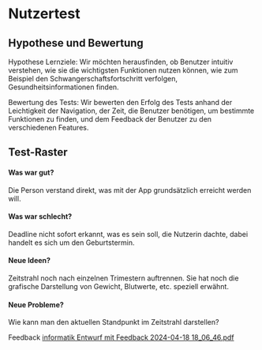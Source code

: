 # Nutzertest
## Hypothese und Bewertung
Hypothese
Lernziele: Wir möchten herausfinden, ob Benutzer intuitiv verstehen, wie sie die wichtigsten Funktionen nutzen können, wie zum Beispiel den Schwangerschaftsfortschritt verfolgen, Gesundheitsinformationen finden. 

Bewertung des Tests: Wir bewerten den Erfolg des Tests anhand der Leichtigkeit der Navigation, der Zeit, die Benutzer benötigen, um bestimmte Funktionen zu finden, und dem Feedback der Benutzer zu den verschiedenen Features.
## Test-Raster
#### Was war gut?
Die Person verstand direkt, was mit der App grundsätzlich erreicht werden will.
#### Was war schlecht?
Deadline nicht sofort erkannt, was es sein soll, die Nutzerin dachte, dabei handelt es sich um den Geburtstermin.
#### Neue Ideen?
Zeitstrahl noch nach einzelnen Trimestern auftrennen. Sie hat noch die grafische Darstellung von Gewicht, Blutwerte, etc. speziell erwähnt.
#### Neue Probleme?
Wie kann man den aktuellen Standpunkt im Zeitstrahl darstellen?

Feedback
[informatik Entwurf mit Feedback 2024-04-18 18_06_46.pdf](https://github.com/1-sarah/mamasjourneycode/files/15028962/informatik.Entwurf.mit.Feedback.2024-04-18.18_06_46.pdf)

